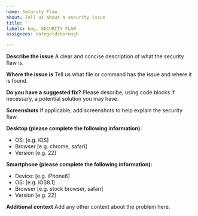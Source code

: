 ```yaml
---
name: Security Flaw
about: Tell us about a security issue
title: ''
labels: bug, SECURITY FLAW
assignees: nategoldsborough

---
```


**Describe the issue**
A clear and concise description of what the security flaw is.

**Where the issue is**
Tell us what file or command has the issue and where it is found.

**Do you have a suggested fix?**
Please describe, using code blocks if necessary, a potential solution you may have.

**Screenshots**
If applicable, add screenshots to help explain the security flaw.

**Desktop (please complete the following information):**
 - OS: [e.g. iOS]
 - Browser [e.g. chrome, safari]
 - Version [e.g. 22]

**Smartphone (please complete the following information):**
 - Device: [e.g. iPhone6]
 - OS: [e.g. iOS8.1]
 - Browser [e.g. stock browser, safari]
 - Version [e.g. 22]

**Additional context**
Add any other context about the problem here.
